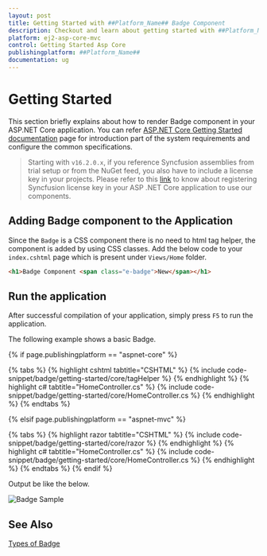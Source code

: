 ```yaml
---
layout: post
title: Getting Started with ##Platform_Name## Badge Component
description: Checkout and learn about getting started with ##Platform_Name## Badge component of Syncfusion Essential JS 2 and more details.
platform: ej2-asp-core-mvc
control: Getting Started Asp Core
publishingplatform: ##Platform_Name##
documentation: ug
---
```



# Getting Started

This section briefly explains about how to render Badge component in your ASP.NET Core application. You can refer [ASP.NET Core Getting Started documentation](https://helpej2.syncfusion.com/aspnetcore/documentation/getting-started/visual-studio-2017) page for introduction part of the system requirements and configure the common specifications.

> Starting with `v16.2.0.x`, if you reference Syncfusion assemblies from trial setup or from the NuGet feed, you also have to include a license key in your projects. Please refer to this [link](https://help.syncfusion.com/common/essential-studio/licensing/license-key) to know about registering Syncfusion license key in your ASP .NET Core application to use our components.

## Adding Badge component to the Application

Since the `Badge` is a CSS component there is no need to html tag helper, the component is added by using CSS classes. Add the below code to your `index.cshtml` page which is present under `Views/Home` folder.

```html
<h1>Badge Component <span class="e-badge">New</span></h1>
```

## Run the application

After successful compilation of your application, simply press `F5` to run the application.

The following example shows a basic Badge.

{% if page.publishingplatform == "aspnet-core" %}

{% tabs %}
{% highlight cshtml tabtitle="CSHTML" %}
{% include code-snippet/badge/getting-started/core/tagHelper %}
{% endhighlight %}
{% highlight c# tabtitle="HomeController.cs" %}
{% include code-snippet/badge/getting-started/core/HomeController.cs %}
{% endhighlight %}
{% endtabs %}

{% elsif page.publishingplatform == "aspnet-mvc" %}

{% tabs %}
{% highlight razor tabtitle="CSHTML" %}
{% include code-snippet/badge/getting-started/core/razor %}
{% endhighlight %}
{% highlight c# tabtitle="HomeController.cs" %}
{% include code-snippet/badge/getting-started/core/HomeController.cs %}
{% endhighlight %}
{% endtabs %}
{% endif %}



Output be like the below.

![Badge Sample](./images/badge.PNG)

## See Also

[Types of Badge](./types)